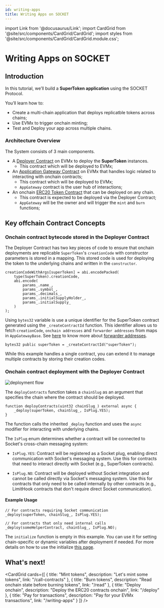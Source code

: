 ```yaml
---
id: writing-apps
title: Writing Apps on SOCKET
---
```


import Link from '@docusaurus/Link';
import CardGrid from '@site/src/components/CardGrid/CardGrid';
import styles from '@site/src/components/CardGrid/CardGrid.module.css';

# Writing Apps on SOCKET

## Introduction

In this tutorial, we’ll build a **SuperToken application** using the SOCKET Protocol.

You’ll learn how to:

- Create a multi-chain application that deploys replicatble tokens across chains;
- Use EVMx to trigger onchain minting;
- Test and Deploy your app across multiple chains.

### Architecture Overview

The System consists of 3 main components.

<!-- TODO: Explain addition of PlugBase on onchain contracts -->
<!-- TODO: Explain where to get auctionManager_ address from. apps can select our auction manager contract or can deploy there own. we can keep it in docs for now maybe and think of having a default auction manager for all -->
- A [Deployer Contract](https://github.com/SocketDotTech/socket-protocol/blob/master/contracts/apps/super-token/SuperTokenDeployer.sol) on EVMx to deploy the **SuperToken** instances.
    - This contract which will be deployed to EVMx;
- An [Application Gateway Contract](https://github.com/SocketDotTech/socket-protocol/blob/master/contracts/apps/super-token/SuperTokenAppGateway.sol) on EVMx that handles logic related to interacting with onchain contracts;
    - This contract which will be deployed to EVMx;
    - `AppGateway` contract is the user hub of interactions;
- An onchain [ERC20 Token Contract](https://github.com/SocketDotTech/socket-protocol/blob/master/contracts/apps/super-token/SuperToken.sol) that can be deployed on any chain.
    - This contract is expected to be deployed via the Deployer Contract;
    - `AppGateway` will be the owner and will trigger the `mint` and `burn` functions;

## Key offchain Contract Concepts

### Onchain contract bytecode stored in the Deployer Contract
The Deployer Contract has two key pieces of code to ensure that onchain deployments are replicable `SuperToken`'s `creationCode` with constructor parameters is stored in a mapping. This stored code is used for deploying the token to the underlying chains and written in the `constructor`.
```solidity
creationCodeWithArgs[superToken] = abi.encodePacked(
    type(SuperToken).creationCode,
    abi.encode(
        params_.name_,
        params_.symbol_,
        params_.decimals_,
        params_.initialSupplyHolder_,
        params_.initialSupply_
    )
);
```

Using  `bytes32` variable is use a unique identifier for the SuperToken contract generated using the `_createContractId` function. This identifier allows us to fetch `creationCode`, `onchain addresses` and `forwarder addresses` from maps in `AppGatewayBase`. See [here](/forwarder-addresses) to know more about [forwarder addresses](/forwarder-addresses).
```solidity
bytes32 public superToken = _createContractId("superToken");
```

While this example handles a single contract, you can extend it to manage multiple contracts by storing their creation codes.

### Onchain contract deployment with the Deployer Contract
<div style={{ display: 'flex', justifyContent: 'center' }}>
    <img src="/img/deployment_flow.svg" alt="deployment flow" style={{ width: '100%' }} />
</div>

The `deployContracts` function takes a `chainSlug` as an argument that specifies the chain where the contract should be deployed.

```solidity
function deployContracts(uint32 chainSlug_) external async {
    _deploy(superToken, chainSlug_, IsPlug.YES);
}
```

The function calls the inherited `_deploy` function and uses the `async` modifier for interacting with underlying chains.

The `IsPlug` enum determines whether a contract will be connected to Socket's cross-chain messaging system:

- `IsPlug.YES`: Contract will be registered as a Socket plug, enabling direct communication with Socket's messaging system. Use this for contracts that need to interact directly with Socket (e.g., SuperToken contracts).

- `IsPlug.NO`: Contract will be deployed without Socket integration and cannot be called directly via Socket's messaging system. Use this for contracts that only need to be called internally by other contracts (e.g., LimitHook contracts that don't require direct Socket communication).

#### Example Usage

```solidity
// For contracts requiring Socket communication
_deploy(superToken, chainSlug_, IsPlug.YES);

// For contracts that only need internal calls
_deploy(someHelperContract, chainSlug_, IsPlug.NO);
```

The `initialize` function is empty in this example. You can use it for setting chain-specific or dynamic variables after deployment if needed. For more details on how to use the initialize [this page](/deploy#initialize).

## What's next!
<CardGrid cards={[
 {
   title: "Mint tokens",
   description: "Let's mint some tokens",
   link: "/call-contracts"
 },
 {
   title: "Burn tokens",
   description: "Read onchain state before burning tokens",
   link: "/read"
 },
 {
   title: "Deploy onchain",
   description: "Deploy the ERC20 contracts onchain",
   link: "/deploy"
 },
 {
   title: "Pay for transactions",
   description: "Pay for your EVMx transactions",
   link: "/writing-apps"
 }
]} />
